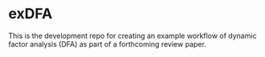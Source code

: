 # exDFA
This is the development repo for creating an example workflow of dynamic factor analysis (DFA) as part of a forthcoming review paper.
